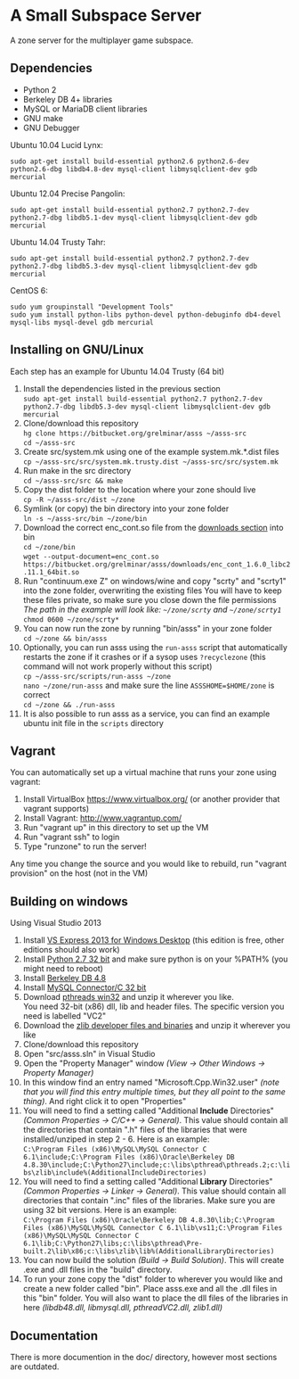 # A Small Subspace Server
A zone server for the multiplayer game subspace.

## Dependencies
* Python 2
* Berkeley DB 4+ libraries
* MySQL or MariaDB client libraries
* GNU make
* GNU Debugger

Ubuntu 10.04 Lucid Lynx:
```
sudo apt-get install build-essential python2.6 python2.6-dev python2.6-dbg libdb4.8-dev mysql-client libmysqlclient-dev gdb mercurial
```

Ubuntu 12.04 Precise Pangolin:
```
sudo apt-get install build-essential python2.7 python2.7-dev python2.7-dbg libdb5.1-dev mysql-client libmysqlclient-dev gdb mercurial
```

Ubuntu 14.04 Trusty Tahr:
```
sudo apt-get install build-essential python2.7 python2.7-dev python2.7-dbg libdb5.3-dev mysql-client libmysqlclient-dev gdb mercurial
```

CentOS 6:
```
sudo yum groupinstall "Development Tools"
sudo yum install python-libs python-devel python-debuginfo db4-devel mysql-libs mysql-devel gdb mercurial
```

## Installing on GNU/Linux
Each step has an example for Ubuntu 14.04 Trusty (64 bit)

1. Install the dependencies listed in the previous section  
   `sudo apt-get install build-essential python2.7 python2.7-dev python2.7-dbg libdb5.3-dev mysql-client libmysqlclient-dev gdb mercurial`
2. Clone/download this repository  
   `hg clone https://bitbucket.org/grelminar/asss ~/asss-src`  
   `cd ~/asss-src`
3. Create src/system.mk using one of the example system.mk.*.dist files  
   `cp ~/asss-src/src/system.mk.trusty.dist ~/asss-src/src/system.mk`
4. Run make in the src directory  
   `cd ~/asss-src/src && make`
5. Copy the dist folder to the location where your zone should live  
   `cp -R ~/asss-src/dist ~/zone`
6. Symlink (or copy) the bin directory into your zone folder  
   `ln -s ~/asss-src/bin ~/zone/bin`
7. Download the correct enc_cont.so file from the [downloads section](downloads) into bin  
   `cd ~/zone/bin`  
   `wget --output-document=enc_cont.so https://bitbucket.org/grelminar/asss/downloads/enc_cont_1.6.0_libc2.11.1_64bit.so`
8. Run "continuum.exe Z" on windows/wine and copy "scrty" and "scrty1" into the zone folder, overwriting the existing files
   You will have to keep these files private, so make sure you close down the file permissions  
    _The path in the example will look like: `~/zone/scrty` and `~/zone/scrty1`_  
   `chmod 0600 ~/zone/scrty*`
9. You can now run the zone by running "bin/asss" in your zone folder  
    `cd ~/zone && bin/asss`
10. Optionally, you can run asss using the `run-asss` script that automatically restarts the zone if it crashes or if a
    sysop uses `?recyclezone` (this command will not work properly without this script)  
    `cp ~/asss-src/scripts/run-asss ~/zone`  
    `nano ~/zone/run-asss` and make sure the line `ASSSHOME=$HOME/zone` is correct  
    `cd ~/zone && ./run-asss`
11. It is also possible to run asss as a service, you can find an example ubuntu init file in the `scripts` directory


## Vagrant
You can automatically set up a virtual machine that runs your zone using vagrant:

1. Install VirtualBox https://www.virtualbox.org/ (or another provider that vagrant supports)
2. Install Vagrant: http://www.vagrantup.com/
3. Run "vagrant up" in this directory to set up the VM
4. Run "vagrant ssh" to login
5. Type "runzone" to run the server!

Any time you change the source and you would like to rebuild, run "vagrant provision" on the host (not in the VM)


## Building on windows
Using Visual Studio 2013

1. Install [VS Express 2013 for Windows Desktop](https://www.visualstudio.com/products/visual-studio-express-vs) (this edition is free, other editions should also work)
2. Install [Python 2.7 32 bit](https://www.python.org/downloads/) and make sure python is on your %PATH% (you might need to reboot)
3. Install [Berkeley DB 4.8](http://www.oracle.com/technetwork/database/database-technologies/berkeleydb/downloads/index.html)
4. Install [MySQL Connector/C 32 bit](https://dev.mysql.com/downloads/connector/c/)
5. Download [pthreads win32](https://sourceware.org/pthreads-win32/) and unzip it wherever you like.  
   You need 32-bit (x86) dll, lib and header files. The specific version you need is labelled "VC2"
6. Download the [zlib developer files and binaries](http://gnuwin32.sourceforge.net/packages/zlib.htm) and unzip it wherever you like
7. Clone/download this repository
8. Open "src/asss.sln" in Visual Studio
9. Open the "Property Manager" window _(View -> Other Windows -> Property Manager)_
10. In this window find an entry named "Microsoft.Cpp.Win32.user" _(note that you will find this entry multiple times, but they all point to the same thing)_. And right click it to open "Properties"
11. You will need to find a setting called "Additional **Include** Directories" _(Common Properties -> C/C++ -> General)_. This value should contain all the directories that contain ".h" files of the libraries that were installed/unziped in step 2 - 6. Here is an example:  
    `C:\Program Files (x86)\MySQL\MySQL Connector C 6.1\include;C:\Program Files (x86)\Oracle\Berkeley DB 4.8.30\include;C:\Python27\include;c:\libs\pthread\pthreads.2;c:\libs\zlib\include%(AdditionalIncludeDirectories)`
12. You will need to find a setting called "Additional **Library** Directories" _(Common Properties -> Linker -> General)_. This value should contain all directories that contain ".inc" files of the libraries. Make sure you are using 32 bit versions. Here is an example:  
    `C:\Program Files (x86)\Oracle\Berkeley DB 4.8.30\lib;C:\Program Files (x86)\MySQL\MySQL Connector C 6.1\lib\vs11;C:\Program Files (x86)\MySQL\MySQL Connector C 6.1\lib;C:\Python27\libs;c:\libs\pthread\Pre-built.2\lib\x86;c:\libs\zlib\lib%(AdditionalLibraryDirectories)`
13. You can now build the solution _(Build -> Build Solution)_. This will create .exe and .dll files in the "build" directory.
14. To run your zone copy the "dist" folder to wherever you would like and create a new folder called "bin". Place asss.exe and all the .dll files in this "bin" folder. You will also want to place the dll files of the libraries in here _(libdb48.dll, libmysql.dll, pthreadVC2.dll, zlib1.dll)_

## Documentation
There is more documention in the doc/ directory, however most sections are outdated.
